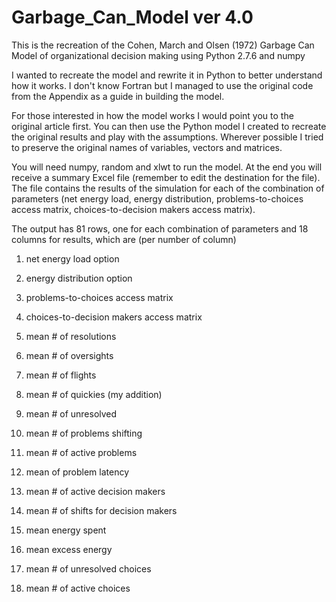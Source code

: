Garbage_Can_Model ver 4.0
=================

This is the recreation of the Cohen, March and Olsen (1972) Garbage Can Model of
organizational decision making using Python 2.7.6 and numpy

I wanted to recreate the model and rewrite it in Python to better understand how it works.
I don't know Fortran but I managed to use the original code from the Appendix as a guide
in building the model. 

For those interested in how the model works I would point you to the original article first.
You can then use the Python model I created to recreate the original results and play
with the assumptions. Wherever possible I tried to preserve the original names of variables,
vectors and matrices.

You will need numpy, random and xlwt to run the model. At the end you will receive a summary
Excel file (remember to edit the destination for the file). The file contains the 
results of the simulation for each of the combination of parameters (net energy load, energy
distribution, problems-to-choices access matrix, choices-to-decision makers access matrix).

The output has 81 rows, one for each combination of parameters and 18 columns for results,
which are (per number of column)

1) net energy load option

2) energy distribution option

3) problems-to-choices access matrix

4) choices-to-decision makers access matrix

5) mean # of resolutions

6) mean # of oversights

7) mean # of flights

8) mean # of quickies (my addition)

9) mean # of unresolved

10) mean # of problems shifting

11) mean # of active problems

12) mean of problem latency

13) mean # of active decision makers

14) mean # of shifts for decision makers

15) mean energy spent

16) mean excess energy

17) mean # of unresolved choices

18) mean # of active choices
